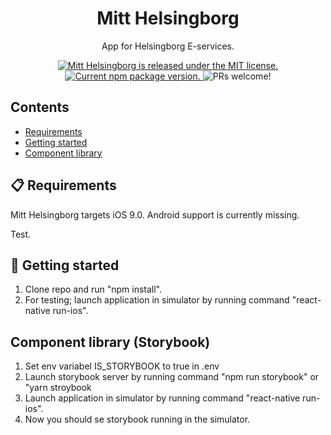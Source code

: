 <h1 align="center">
    Mitt Helsingborg
</h1>

<p align="center">
  App for Helsingborg E-services.
</p>

<p align="center">
  <a href="https://github.com/helsingborg-stad/app-mitt-helsingborg/blob/develop/LICENSE">
    <img src="https://img.shields.io/badge/license-MIT-blue.svg" alt="Mitt Helsingborg is released under the MIT license." />
  </a>
  <a href="https://www.npmjs.org/package/react-native">
    <img src="https://badge.fury.io/js/react-native.svg" alt="Current npm package version." />
  </a>
  <img src="https://img.shields.io/badge/PRs-welcome-brightgreen.svg" alt="PRs welcome!" />
</p>

## Contents
- [Requirements](#-requirements)
- [Getting started](#-getting-started)
- [Component library](#-component-library)

## 📋 Requirements
Mitt Helsingborg targets iOS 9.0. Android support is currently missing.


Test.

## 🚀 Getting started
1) Clone repo and run "npm install".
2) For testing; launch application in simulator by running command "react-native run-ios".

## Component library (Storybook)
1) Set env variabel IS_STORYBOOK to true in .env
2) Launch storybook server by running command "npm run storybook" or "yarn stroybook
3) Launch application in simulator by running command "react-native run-ios".
4) Now you should se storybook running in the simulator.
